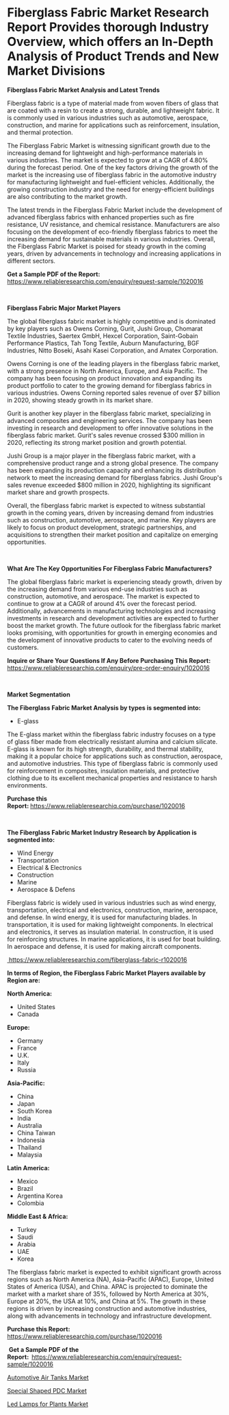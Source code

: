 <p><h1>Fiberglass Fabric Market Research Report Provides thorough Industry Overview, which offers an In-Depth Analysis of Product Trends and New Market Divisions</h1></p><p><strong>Fiberglass Fabric Market Analysis and Latest Trends</strong></p>
<p><p>Fiberglass fabric is a type of material made from woven fibers of glass that are coated with a resin to create a strong, durable, and lightweight fabric. It is commonly used in various industries such as automotive, aerospace, construction, and marine for applications such as reinforcement, insulation, and thermal protection.</p><p>The Fiberglass Fabric Market is witnessing significant growth due to the increasing demand for lightweight and high-performance materials in various industries. The market is expected to grow at a CAGR of 4.80% during the forecast period. One of the key factors driving the growth of the market is the increasing use of fiberglass fabric in the automotive industry for manufacturing lightweight and fuel-efficient vehicles. Additionally, the growing construction industry and the need for energy-efficient buildings are also contributing to the market growth.</p><p>The latest trends in the Fiberglass Fabric Market include the development of advanced fiberglass fabrics with enhanced properties such as fire resistance, UV resistance, and chemical resistance. Manufacturers are also focusing on the development of eco-friendly fiberglass fabrics to meet the increasing demand for sustainable materials in various industries. Overall, the Fiberglass Fabric Market is poised for steady growth in the coming years, driven by advancements in technology and increasing applications in different sectors.</p></p>
<p><strong>Get a Sample PDF of the Report:&nbsp;</strong> <a href="https://www.reliableresearchiq.com/enquiry/request-sample/1020016">https://www.reliableresearchiq.com/enquiry/request-sample/1020016</a></p>
<p>&nbsp;</p>
<p><strong>Fiberglass Fabric Major Market Players</strong></p>
<p><p>The global fiberglass fabric market is highly competitive and is dominated by key players such as Owens Corning, Gurit, Jushi Group, Chomarat Textile Industries, Saertex GmbH, Hexcel Corporation, Saint-Gobain Performance Plastics, Tah Tong Textile, Auburn Manufacturing, BGF Industries, Nitto Boseki, Asahi Kasei Corporation, and Amatex Corporation.</p><p>Owens Corning is one of the leading players in the fiberglass fabric market, with a strong presence in North America, Europe, and Asia Pacific. The company has been focusing on product innovation and expanding its product portfolio to cater to the growing demand for fiberglass fabrics in various industries. Owens Corning reported sales revenue of over $7 billion in 2020, showing steady growth in its market share.</p><p>Gurit is another key player in the fiberglass fabric market, specializing in advanced composites and engineering services. The company has been investing in research and development to offer innovative solutions in the fiberglass fabric market. Gurit's sales revenue crossed $300 million in 2020, reflecting its strong market position and growth potential.</p><p>Jushi Group is a major player in the fiberglass fabric market, with a comprehensive product range and a strong global presence. The company has been expanding its production capacity and enhancing its distribution network to meet the increasing demand for fiberglass fabrics. Jushi Group's sales revenue exceeded $800 million in 2020, highlighting its significant market share and growth prospects.</p><p>Overall, the fiberglass fabric market is expected to witness substantial growth in the coming years, driven by increasing demand from industries such as construction, automotive, aerospace, and marine. Key players are likely to focus on product development, strategic partnerships, and acquisitions to strengthen their market position and capitalize on emerging opportunities.</p></p>
<p>&nbsp;</p>
<p><strong>What Are The Key Opportunities For Fiberglass Fabric Manufacturers?</strong></p>
<p><p>The global fiberglass fabric market is experiencing steady growth, driven by the increasing demand from various end-use industries such as construction, automotive, and aerospace. The market is expected to continue to grow at a CAGR of around 4% over the forecast period. Additionally, advancements in manufacturing technologies and increasing investments in research and development activities are expected to further boost the market growth. The future outlook for the fiberglass fabric market looks promising, with opportunities for growth in emerging economies and the development of innovative products to cater to the evolving needs of customers.</p></p>
<p><strong>Inquire or Share Your Questions If Any Before Purchasing This Report:</strong> <a href="https://www.reliableresearchiq.com/enquiry/pre-order-enquiry/1020016">https://www.reliableresearchiq.com/enquiry/pre-order-enquiry/1020016</a></p>
<p>&nbsp;</p>
<p><strong>Market Segmentation</strong></p>
<p><strong>The Fiberglass Fabric Market Analysis by types is segmented into:</strong></p>
<p><ul><li>E-glass</li></ul></p>
<p><p>The E-glass market within the fiberglass fabric industry focuses on a type of glass fiber made from electrically resistant alumina and calcium silicate. E-glass is known for its high strength, durability, and thermal stability, making it a popular choice for applications such as construction, aerospace, and automotive industries. This type of fiberglass fabric is commonly used for reinforcement in composites, insulation materials, and protective clothing due to its excellent mechanical properties and resistance to harsh environments.</p></p>
<p><strong>Purchase this Report:&nbsp;</strong><a href="https://www.reliableresearchiq.com/purchase/1020016">https://www.reliableresearchiq.com/purchase/1020016</a></p>
<p>&nbsp;</p>
<p><strong>The Fiberglass Fabric Market Industry Research by Application is segmented into:</strong></p>
<p><ul><li>Wind Energy</li><li>Transportation</li><li>Electrical & Electronics</li><li>Construction</li><li>Marine</li><li>Aerospace & Defens</li></ul></p>
<p><p>Fiberglass fabric is widely used in various industries such as wind energy, transportation, electrical and electronics, construction, marine, aerospace, and defense. In wind energy, it is used for manufacturing blades. In transportation, it is used for making lightweight components. In electrical and electronics, it serves as insulation material. In construction, it is used for reinforcing structures. In marine applications, it is used for boat building. In aerospace and defense, it is used for making aircraft components.</p></p>
<p><a href="https://www.reliableresearchiq.com/fiberglass-fabric-r1020016">&nbsp;https://www.reliableresearchiq.com/fiberglass-fabric-r1020016</a></p>
<p><strong>In terms of Region, the Fiberglass Fabric Market Players available by Region are:</strong></p>
<p>
    <p> <strong> North America: </strong>
        <ul>
            <li>United States</li>
            <li>Canada</li>
        </ul>
        </p> 
    <p> <strong> Europe: </strong>
        <ul>
            <li>Germany</li>
            <li>France</li>
            <li>U.K.</li>
            <li>Italy</li>
            <li>Russia</li>
        </ul>
        </p> 
    <p> <strong> Asia-Pacific: </strong>
        <ul>
            <li>China</li>
            <li>Japan</li>
            <li>South Korea</li>
            <li>India</li>
            <li>Australia</li>
            <li>China Taiwan</li>
            <li>Indonesia</li>
            <li>Thailand</li>
            <li>Malaysia</li>
        </ul>
        </p> 
    <p> <strong> Latin America: </strong>
        <ul>
            <li>Mexico</li>
            <li>Brazil</li>
            <li>Argentina Korea</li>
            <li>Colombia</li>
        </ul>
        </p> 
    <p> <strong> Middle East & Africa: </strong>
        <ul>
            <li>Turkey</li>
            <li>Saudi</li>
            <li>Arabia</li>
            <li>UAE</li>
            <li>Korea</li>
        </ul>
    </p>
    </p>
<p><p>The fiberglass fabric market is expected to exhibit significant growth across regions such as North America (NA), Asia-Pacific (APAC), Europe, United States of America (USA), and China. APAC is projected to dominate the market with a market share of 35%, followed by North America at 30%, Europe at 20%, the USA at 10%, and China at 5%. The growth in these regions is driven by increasing construction and automotive industries, along with advancements in technology and infrastructure development.</p></p>
<p><strong>Purchase this Report: </strong><a href="https://www.reliableresearchiq.com/purchase/1020016">https://www.reliableresearchiq.com/purchase/1020016</a></p>
<p>&nbsp;<strong>Get a Sample PDF of the Report:&nbsp;&nbsp;</strong><a href="https://www.reliableresearchiq.com/enquiry/request-sample/1020016">https://www.reliableresearchiq.com/enquiry/request-sample/1020016</a></p>
<p><strong></strong></p>
<p><p><a href="https://view.publitas.com/reportprime-1/global-automotive-air-tanks-market-size-share-analysis-by-product-type-by-application-by-region-forecasts-2024-2031/">Automotive Air Tanks Market</a></p><p><a href="https://medium.com/@charityrice1939/special-shaped-pdc-market-forecasts-market-trends-and-impact-analysis-2024-2031-6e76a51aabb8">Special Shaped PDC Market</a></p><p><a href="https://medium.com/@eliasman59/global-led-lamps-for-plants-market-size-share-analysis-by-product-type-by-application-by-376714fc8ab4">Led Lamps for Plants Market</a></p></p>